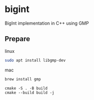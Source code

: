 # bigint
BigInt implementation in C++ using GMP

## Prepare
linux
```bash
sudo apt install libgmp-dev
```

mac
```bash
brew install gmp
```

```
cmake -S . -B build
cmake --build build -j
```